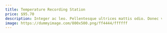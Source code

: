 ```yaml
---
title: Temperature Recording Station
price: $95.70
description: Integer ac leo. Pellentesque ultrices mattis odio. Donec vitae nisi.
image: https://dummyimage.com/800x500.png/ff4444/ffffff
---
```

